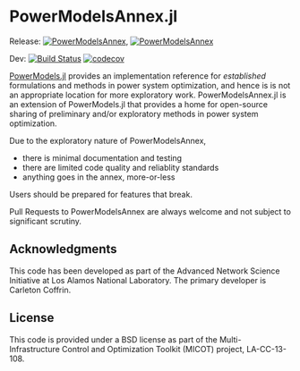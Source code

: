 # PowerModelsAnnex.jl
Release: [![PowerModelsAnnex](http://pkg.julialang.org/badges/PowerModelsAnnex_0.5.svg)](http://pkg.julialang.org/detail/PowerModelsAnnex), [![PowerModelsAnnex](http://pkg.julialang.org/badges/PowerModelsAnnex_0.6.svg)](http://pkg.julialang.org/detail/PowerModelsAnnex)

Dev:
[![Build Status](https://travis-ci.org/lanl-ansi/PowerModelsAnnex.jl.svg?branch=master)](https://travis-ci.org/lanl-ansi/PowerModelsAnnex.jl)
[![codecov](https://codecov.io/gh/lanl-ansi/PowerModelsAnnex.jl/branch/master/graph/badge.svg)](https://codecov.io/gh/lanl-ansi/PowerModelsAnnex.jl)

[PowerModels.jl](https://github.com/lanl-ansi/PowerModels.jl) provides an implementation reference for *established* formulations and methods in power system optimization, and hence is is not an appropriate location for more exploratory work.  PowerModelsAnnex.jl is an extension of PowerModels.jl that provides a home for open-source sharing of preliminary and/or exploratory methods in power system optimization.

Due to the exploratory nature of PowerModelsAnnex,
- there is minimal documentation and testing
- there are limited code quality and reliablity standards
- anything goes in the annex, more-or-less

Users should be prepared for features that break.

Pull Requests to PowerModelsAnnex are always welcome and not subject to significant scrutiny.

## Acknowledgments

This code has been developed as part of the Advanced Network Science Initiative at Los Alamos National Laboratory.
The primary developer is Carleton Coffrin.

## License
This code is provided under a BSD license as part of the Multi-Infrastructure Control and Optimization Toolkit (MICOT) project, LA-CC-13-108.
